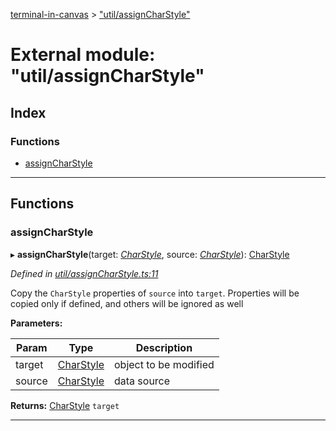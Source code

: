 [terminal-in-canvas](../README.md) > ["util/assignCharStyle"](../modules/_util_assigncharstyle_.md)

# External module: "util/assignCharStyle"

## Index

### Functions

* [assignCharStyle](_util_assigncharstyle_.md#assigncharstyle)

---

## Functions

<a id="assigncharstyle"></a>

###  assignCharStyle

▸ **assignCharStyle**(target: *[CharStyle](../interfaces/_terminal_.charstyle.md)*, source: *[CharStyle](../interfaces/_terminal_.charstyle.md)*): [CharStyle](../interfaces/_terminal_.charstyle.md)

*Defined in [util/assignCharStyle.ts:11](https://github.com/danikaze/terminal-in-canvas/blob/bacbdf6/src/util/assignCharStyle.ts#L11)*

Copy the `CharStyle` properties of `source` into `target`. Properties will be copied only if defined, and others will be ignored as well

**Parameters:**

| Param | Type | Description |
| ------ | ------ | ------ |
| target | [CharStyle](../interfaces/_terminal_.charstyle.md) |  object to be modified |
| source | [CharStyle](../interfaces/_terminal_.charstyle.md) |  data source |

**Returns:** [CharStyle](../interfaces/_terminal_.charstyle.md)
`target`

___

